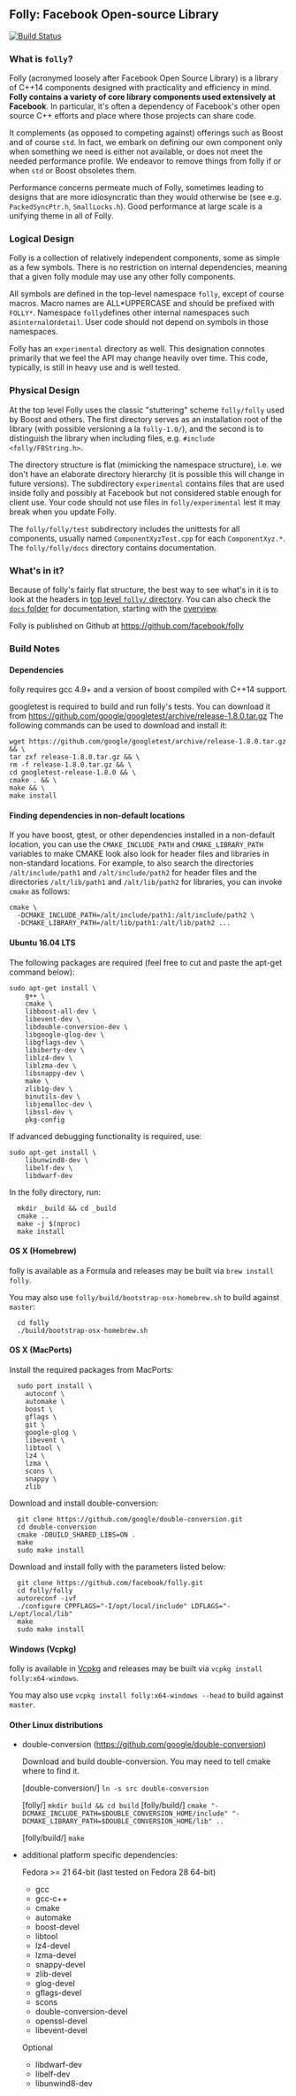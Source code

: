 ## Folly: Facebook Open-source Library

[![Build Status](https://travis-ci.org/facebook/folly.svg?branch=master)](https://travis-ci.org/facebook/folly)

### What is `folly`?

Folly (acronymed loosely after Facebook Open Source Library) is a
library of C++14 components designed with practicality and efficiency
in mind. **Folly contains a variety of core library components used extensively
at Facebook**. In particular, it's often a dependency of Facebook's other
open source C++ efforts and place where those projects can share code.

It complements (as opposed to competing against) offerings
such as Boost and of course `std`. In fact, we embark on defining our
own component only when something we need is either not available, or
does not meet the needed performance profile. We endeavor to remove
things from folly if or when `std` or Boost obsoletes them.

Performance concerns permeate much of Folly, sometimes leading to
designs that are more idiosyncratic than they would otherwise be (see
e.g. `PackedSyncPtr.h`, `SmallLocks.h`). Good performance at large
scale is a unifying theme in all of Folly.

### Logical Design

Folly is a collection of relatively independent components, some as
simple as a few symbols. There is no restriction on internal
dependencies, meaning that a given folly module may use any other
folly components.

All symbols are defined in the top-level namespace `folly`, except of
course macros. Macro names are ALL*UPPERCASE and should be prefixed
with `FOLLY*`. Namespace `folly`defines other internal namespaces such as`internal`or`detail`. User code should not depend on symbols
in those namespaces.

Folly has an `experimental` directory as well. This designation connotes
primarily that we feel the API may change heavily over time. This code,
typically, is still in heavy use and is well tested.

### Physical Design

At the top level Folly uses the classic "stuttering" scheme
`folly/folly` used by Boost and others. The first directory serves as
an installation root of the library (with possible versioning a la
`folly-1.0/`), and the second is to distinguish the library when
including files, e.g. `#include <folly/FBString.h>`.

The directory structure is flat (mimicking the namespace structure),
i.e. we don't have an elaborate directory hierarchy (it is possible
this will change in future versions). The subdirectory `experimental`
contains files that are used inside folly and possibly at Facebook but
not considered stable enough for client use. Your code should not use
files in `folly/experimental` lest it may break when you update Folly.

The `folly/folly/test` subdirectory includes the unittests for all
components, usually named `ComponentXyzTest.cpp` for each
`ComponentXyz.*`. The `folly/folly/docs` directory contains
documentation.

### What's in it?

Because of folly's fairly flat structure, the best way to see what's in it
is to look at the headers in [top level `folly/` directory](https://github.com/facebook/folly/tree/master/folly). You can also
check the [`docs` folder](folly/docs) for documentation, starting with the
[overview](folly/docs/Overview.md).

Folly is published on Github at https://github.com/facebook/folly

### Build Notes

#### Dependencies

folly requires gcc 4.9+ and a version of boost compiled with C++14 support.

googletest is required to build and run folly's tests. You can download
it from https://github.com/google/googletest/archive/release-1.8.0.tar.gz
The following commands can be used to download and install it:

```
wget https://github.com/google/googletest/archive/release-1.8.0.tar.gz && \
tar zxf release-1.8.0.tar.gz && \
rm -f release-1.8.0.tar.gz && \
cd googletest-release-1.8.0 && \
cmake . && \
make && \
make install
```

#### Finding dependencies in non-default locations

If you have boost, gtest, or other dependencies installed in a non-default
location, you can use the `CMAKE_INCLUDE_PATH` and `CMAKE_LIBRARY_PATH`
variables to make CMAKE look also look for header files and libraries in
non-standard locations. For example, to also search the directories
`/alt/include/path1` and `/alt/include/path2` for header files and the
directories `/alt/lib/path1` and `/alt/lib/path2` for libraries, you can invoke
`cmake` as follows:

```
cmake \
  -DCMAKE_INCLUDE_PATH=/alt/include/path1:/alt/include/path2 \
  -DCMAKE_LIBRARY_PATH=/alt/lib/path1:/alt/lib/path2 ...
```

#### Ubuntu 16.04 LTS

The following packages are required (feel free to cut and paste the apt-get
command below):

```
sudo apt-get install \
    g++ \
    cmake \
    libboost-all-dev \
    libevent-dev \
    libdouble-conversion-dev \
    libgoogle-glog-dev \
    libgflags-dev \
    libiberty-dev \
    liblz4-dev \
    liblzma-dev \
    libsnappy-dev \
    make \
    zlib1g-dev \
    binutils-dev \
    libjemalloc-dev \
    libssl-dev \
    pkg-config
```

If advanced debugging functionality is required, use:

```
sudo apt-get install \
    libunwind8-dev \
    libelf-dev \
    libdwarf-dev
```

In the folly directory, run:

```
  mkdir _build && cd _build
  cmake ..
  make -j $(nproc)
  make install
```

#### OS X (Homebrew)

folly is available as a Formula and releases may be built via `brew install folly`.

You may also use `folly/build/bootstrap-osx-homebrew.sh` to build against `master`:

```
  cd folly
  ./build/bootstrap-osx-homebrew.sh
```

#### OS X (MacPorts)

Install the required packages from MacPorts:

```
  sudo port install \
    autoconf \
    automake \
    boost \
    gflags \
    git \
    google-glog \
    libevent \
    libtool \
    lz4 \
    lzma \
    scons \
    snappy \
    zlib
```

Download and install double-conversion:

```
  git clone https://github.com/google/double-conversion.git
  cd double-conversion
  cmake -DBUILD_SHARED_LIBS=ON .
  make
  sudo make install
```

Download and install folly with the parameters listed below:

```
  git clone https://github.com/facebook/folly.git
  cd folly/folly
  autoreconf -ivf
  ./configure CPPFLAGS="-I/opt/local/include" LDFLAGS="-L/opt/local/lib"
  make
  sudo make install
```

#### Windows (Vcpkg)

folly is available in [Vcpkg](https://github.com/Microsoft/vcpkg#vcpkg) and releases may be built via `vcpkg install folly:x64-windows`.

You may also use `vcpkg install folly:x64-windows --head` to build against `master`.

#### Other Linux distributions

-   double-conversion (https://github.com/google/double-conversion)

    Download and build double-conversion.
    You may need to tell cmake where to find it.

    [double-conversion/] `ln -s src double-conversion`

    [folly/] `mkdir build && cd build`
    [folly/build/] `cmake "-DCMAKE_INCLUDE_PATH=$DOUBLE_CONVERSION_HOME/include" "-DCMAKE_LIBRARY_PATH=$DOUBLE_CONVERSION_HOME/lib" ..`

    [folly/build/] `make`

-   additional platform specific dependencies:

    Fedora >= 21 64-bit (last tested on Fedora 28 64-bit)

    -   gcc
    -   gcc-c++
    -   cmake
    -   automake
    -   boost-devel
    -   libtool
    -   lz4-devel
    -   lzma-devel
    -   snappy-devel
    -   zlib-devel
    -   glog-devel
    -   gflags-devel
    -   scons
    -   double-conversion-devel
    -   openssl-devel
    -   libevent-devel

    Optional

    -   libdwarf-dev
    -   libelf-dev
    -   libunwind8-dev

